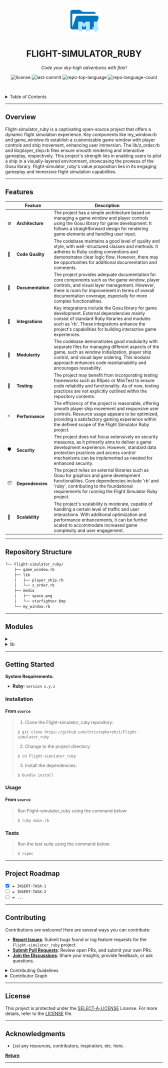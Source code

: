 <p align="center">
  <img src="https://raw.githubusercontent.com/PKief/vscode-material-icon-theme/ec559a9f6bfd399b82bb44393651661b08aaf7ba/icons/folder-markdown-open.svg" width="100" alt="project-logo">
</p>
<p align="center">
    <h1 align="center">FLIGHT-SIMULATOR_RUBY</h1>
</p>
<p align="center">
    <em>Code your sky-high adventures with flair!</em>
</p>
<p align="center">
	<img src="https://img.shields.io/github/license/christopherohit/Flight-simulator_ruby?style=default&logo=opensourceinitiative&logoColor=white&color=0080ff" alt="license">
	<img src="https://img.shields.io/github/last-commit/christopherohit/Flight-simulator_ruby?style=default&logo=git&logoColor=white&color=0080ff" alt="last-commit">
	<img src="https://img.shields.io/github/languages/top/christopherohit/Flight-simulator_ruby?style=default&color=0080ff" alt="repo-top-language">
	<img src="https://img.shields.io/github/languages/count/christopherohit/Flight-simulator_ruby?style=default&color=0080ff" alt="repo-language-count">
<p>
<p align="center">
	<!-- default option, no dependency badges. -->
</p>

<br><!-- TABLE OF CONTENTS -->
<details>
  <summary>Table of Contents</summary><br>

- [ Overview](#-overview)
- [ Features](#-features)
- [ Repository Structure](#-repository-structure)
- [ Modules](#-modules)
- [ Getting Started](#-getting-started)
  - [ Installation](#-installation)
  - [ Usage](#-usage)
  - [ Tests](#-tests)
- [ Project Roadmap](#-project-roadmap)
- [ Contributing](#-contributing)
- [ License](#-license)
- [ Acknowledgments](#-acknowledgments)
</details>
<hr>

##  Overview

Flight-simulator_ruby is a captivating open-source project that offers a dynamic flight simulation experience. Key components like my_window.rb and game_window.rb establish a customizable game window with player controls and ship movement, enhancing user immersion. The lib/z_order.rb and lib/player_ship.rb files ensure smooth rendering and interactive gameplay, respectively. This project's strength lies in enabling users to pilot a ship in a visually-layered environment, showcasing the prowess of the Gosu library. Flight-simulator_ruby's value proposition lies in its engaging gameplay and immersive flight simulation capabilities.

---

##  Features

|    |   Feature         | Description |
|----|-------------------|---------------------------------------------------------------|
| ⚙️  | **Architecture**  | The project has a simple architecture based on managing a game window and player controls using the Gosu library for game development. It follows a straightforward design for rendering game elements and handling user input. |
| 🔩 | **Code Quality**  | The codebase maintains a good level of quality and style, with well-structured classes and methods. It adheres to Ruby coding conventions and demonstrates clear logic flow. However, there may be opportunities for additional documentation and comments. |
| 📄 | **Documentation** | The project provides adequate documentation for core components such as the game window, player controls, and visual layer management. However, there is room for improvement in terms of overall documentation coverage, especially for more complex functionalities. |
| 🔌 | **Integrations**  | Key integrations include the Gosu library for game development. External dependencies mainly consist of standard Ruby libraries and modules such as 'rb'. These integrations enhance the project's capabilities for building interactive game experiences. |
| 🧩 | **Modularity**    | The codebase demonstrates good modularity with separate files for managing different aspects of the game, such as window initialization, player ship control, and visual layer ordering. This modular approach enhances code maintainability and encourages reusability. |
| 🧪 | **Testing**       | The project may benefit from incorporating testing frameworks such as RSpec or MiniTest to ensure code reliability and functionality. As of now, testing practices are not explicitly outlined within the repository contents. |
| ⚡️  | **Performance**   | The efficiency of the project is reasonable, offering smooth player ship movement and responsive user controls. Resource usage appears to be optimized, providing a satisfactory gaming experience within the defined scope of the Flight Simulator Ruby project. |
| 🛡️ | **Security**      | The project does not focus extensively on security measures, as it primarily aims to deliver a game development experience. However, standard data protection practices and access control mechanisms can be implemented as needed for enhanced security. |
| 📦 | **Dependencies**  | The project relies on external libraries such as Gosu for graphics and game development functionalities. Core dependencies include 'rb' and 'ruby', contributing to the foundational requirements for running the Flight Simulator Ruby project. |
| 🚀 | **Scalability**   | The project's scalability is moderate, capable of handling a certain level of traffic and user interactions. With additional optimization and performance enhancements, it can be further scaled to accommodate increased game complexity and user engagement. |

---

##  Repository Structure

```sh
└── Flight-simulator_ruby/
    ├── game_window.rb
    ├── lib
    │   ├── player_ship.rb
    │   └── z_order.rb
    ├── media
    │   ├── space.png
    │   └── starfighter.bmp
    └── my_window.rb
```

---

##  Modules

<details closed><summary>.</summary>

| File                                                                                                  | Summary                                                                                                                                                                                                          |
| ---                                                                                                   | ---                                                                                                                                                                                                              |
| [my_window.rb](https://github.com/christopherohit/Flight-simulator_ruby/blob/master/my_window.rb)     | Initiates a customizable game window using the Gosu library. Sets window dimensions and title.                                                                                                                   |
| [game_window.rb](https://github.com/christopherohit/Flight-simulator_ruby/blob/master/game_window.rb) | Implements a game window with player controls, rendering, and event handling. Manages player ship movement and game state updates based on user input. Key components are player_ship, z_order, and media files. |

</details>

<details closed><summary>lib</summary>

| File                                                                                                      | Summary                                                                                                                                                                                                                                                                                                 |
| ---                                                                                                       | ---                                                                                                                                                                                                                                                                                                     |
| [z_order.rb](https://github.com/christopherohit/Flight-simulator_ruby/blob/master/lib/z_order.rb)         | Defines visual layer order for game objects; enables proper rendering of background and player ship in the Flight Simulator Ruby project.                                                                                                                                                               |
| [player_ship.rb](https://github.com/christopherohit/Flight-simulator_ruby/blob/master/lib/player_ship.rb) | Implements player ship movement and rendering in the game window. Handles ship rotation, acceleration, boundary constraints, and smooth movement. Contributing to the games interactive gameplay experience by enabling player ship control and visualization within the repositorys game architecture. |

</details>

---

##  Getting Started

**System Requirements:**

* **Ruby**: `version x.y.z`

###  Installation

<h4>From <code>source</code></h4>

> 1. Clone the Flight-simulator_ruby repository:
>
> ```console
> $ git clone https://github.com/christopherohit/Flight-simulator_ruby
> ```
>
> 2. Change to the project directory:
> ```console
> $ cd Flight-simulator_ruby
> ```
>
> 3. Install the dependencies:
> ```console
> $ bundle install
> ```

###  Usage

<h4>From <code>source</code></h4>

> Run Flight-simulator_ruby using the command below:
> ```console
> $ ruby main.rb
> ```

###  Tests

> Run the test suite using the command below:
> ```console
> $ rspec
> ```

---

##  Project Roadmap

- [X] `► INSERT-TASK-1`
- [ ] `► INSERT-TASK-2`
- [ ] `► ...`

---

##  Contributing

Contributions are welcome! Here are several ways you can contribute:

- **[Report Issues](https://github.com/christopherohit/Flight-simulator_ruby/issues)**: Submit bugs found or log feature requests for the `Flight-simulator_ruby` project.
- **[Submit Pull Requests](https://github.com/christopherohit/Flight-simulator_ruby/blob/main/CONTRIBUTING.md)**: Review open PRs, and submit your own PRs.
- **[Join the Discussions](https://github.com/christopherohit/Flight-simulator_ruby/discussions)**: Share your insights, provide feedback, or ask questions.

<details closed>
<summary>Contributing Guidelines</summary>

1. **Fork the Repository**: Start by forking the project repository to your github account.
2. **Clone Locally**: Clone the forked repository to your local machine using a git client.
   ```sh
   git clone https://github.com/christopherohit/Flight-simulator_ruby
   ```
3. **Create a New Branch**: Always work on a new branch, giving it a descriptive name.
   ```sh
   git checkout -b new-feature-x
   ```
4. **Make Your Changes**: Develop and test your changes locally.
5. **Commit Your Changes**: Commit with a clear message describing your updates.
   ```sh
   git commit -m 'Implemented new feature x.'
   ```
6. **Push to github**: Push the changes to your forked repository.
   ```sh
   git push origin new-feature-x
   ```
7. **Submit a Pull Request**: Create a PR against the original project repository. Clearly describe the changes and their motivations.
8. **Review**: Once your PR is reviewed and approved, it will be merged into the main branch. Congratulations on your contribution!
</details>

<details closed>
<summary>Contributor Graph</summary>
<br>
<p align="center">
   <a href="https://github.com{/christopherohit/Flight-simulator_ruby/}graphs/contributors">
      <img src="https://contrib.rocks/image?repo=christopherohit/Flight-simulator_ruby">
   </a>
</p>
</details>

---

##  License

This project is protected under the [SELECT-A-LICENSE](https://choosealicense.com/licenses) License. For more details, refer to the [LICENSE](https://choosealicense.com/licenses/) file.

---

##  Acknowledgments

- List any resources, contributors, inspiration, etc. here.

[**Return**](#-overview)

---

